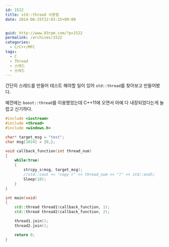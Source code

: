 ```yaml
---
id: 1522
title: std::thread 사용법
date: 2014-06-25T22:03:15+09:00


guid: http://www.83rpm.com/?p=1522
permalink: /archives/1522
categories:
  - C/C++/MFC
tags:
  - C
  - Thread
  - 스레드
  - 쓰레드
---
```

간단히 스레드를 만들어 테스트 해야할 일이 있어 `std::thread`를 찾아보고 만들어봤다.

예전에는 `boost::thread`를 이용했었는데 C++11에 오면서 아예 다 내장되었다는게 놀랍고 신기하다.

```cpp
#include <iostream>
#include <thread>
#include <windows.h>

char* target_msg = "test";
char msg[1024] = {0,};

void callback_function(int thread_num)
{
    while(true)
    {
        strcpy_s(msg, target_msg);
        //std::cout << "copy (" << thread_num << ")" << std::endl;
        Sleep(10);
    }
}

int main(void)
{
    std::thread thread1(callback_function, 1);
    std::thread thread2(callback_function, 2);

    thread1.join();
    thread2.join();

    return 0;
}
```
